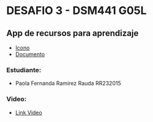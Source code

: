 # DESAFIO 3 - DSM441 G05L
## App de recursos para aprendizaje
- [Icono](https://github.com/PaoRauda/ListaRecursosAprendizaje/blob/master/ListaAprendizaje_Icon.png)
- [Documento](https://github.com/PaoRauda/ListaRecursosAprendizaje/blob/master/Desafio3_DSM.pdf)

### Estudiante:
- Paola Fernanda Ramirez Rauda RR232015

### Video:
- [Link Video](https://drive.google.com/file/d/17K1VUiNuOR7x7QR07WJFwrVdyZGVKWqi/view?usp=sharing)

